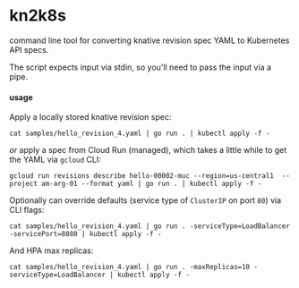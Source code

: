 # kn2k8s

command line tool for converting knative revision spec YAML to Kubernetes API specs. 

The script expects input via stdin, so you'll need to pass the input via a pipe.

#### usage

Apply a locally stored knative revision spec:

```cat samples/hello_revision_4.yaml | go run . | kubectl apply -f -```

*or* apply a spec from Cloud Run (managed), which takes a little while to get the YAML via `gcloud` CLI:

```gcloud run revisions describe hello-00002-muc --region=us-central1  --project am-arg-01 --format yaml | go run . | kubectl apply -f -```

Optionally can override defaults (service type of `ClusterIP` on port `80`) via CLI flags:

```cat samples/hello_revision_4.yaml | go run . -serviceType=LoadBalancer -servicePort=8080 | kubectl apply -f -```

And HPA max replicas:

```cat samples/hello_revision_4.yaml | go run . -maxReplicas=10 -serviceType=LoadBalancer | kubectl apply -f -```